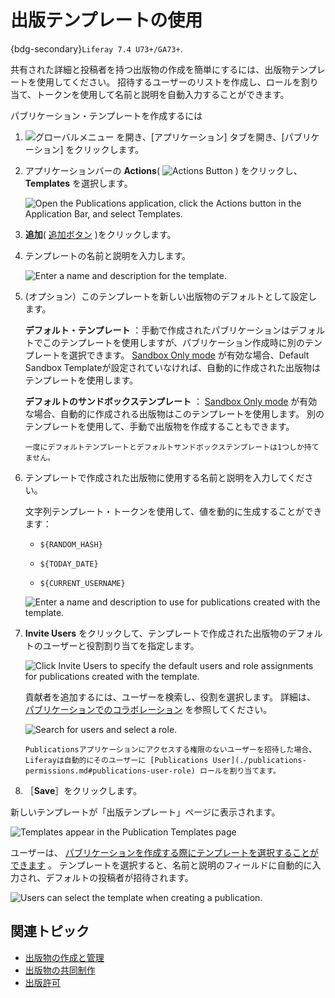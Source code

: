 # 出版テンプレートの使用

{bdg-secondary}`Liferay 7.4 U73+/GA73+`.

共有された詳細と投稿者を持つ出版物の作成を簡単にするには、出版物テンプレートを使用してください。 招待するユーザーのリストを作成し、ロールを割り当て、トークンを使用して名前と説明を自動入力することができます。

パブリケーション・テンプレートを作成するには

1. ![グローバルメニュー](../../../images/icon-applications-menu.png) を開き、[アプリケーション] タブを開き、[パブリケーション] をクリックします。

1. アプリケーションバーの **Actions**( ![Actions Button](../../../images/icon-actions.png) ) をクリックし、 **Templates** を選択します。

   ![Open the Publications application, click the Actions button in the Application Bar, and select Templates.](./using-publication-templates/images/01.png)

1. **追加**( [追加ボタン](../../../images/icon-add.png) )をクリックします。

1. テンプレートの名前と説明を入力します。

   ![Enter a name and description for the template.](./using-publication-templates/images/02.png)

1. (オプション）このテンプレートを新しい出版物のデフォルトとして設定します。

   **デフォルト・テンプレート** ：手動で作成されたパブリケーションはデフォルトでこのテンプレートを使用しますが、パブリケーション作成時に別のテンプレートを選択できます。 [Sandbox Only mode](./enabling-publications.md#how-to-enable-publications) が有効な場合、Default Sandbox Templateが設定されていなければ、自動的に作成された出版物はテンプレートを使用します。

   **デフォルトのサンドボックステンプレート** ： [Sandbox Only mode](./enabling-publications.md#how-to-enable-publications) が有効な場合、自動的に作成される出版物はこのテンプレートを使用します。 別のテンプレートを使用して、手動で出版物を作成することもできます。

   ```{note}
   一度にデフォルトテンプレートとデフォルトサンドボックステンプレートは1つしか持てません。
   ```

1. テンプレートで作成された出版物に使用する名前と説明を入力してください。

   文字列テンプレート・トークンを使用して、値を動的に生成することができます：

   * `${RANDOM_HASH}`

   * `${TODAY_DATE}`

   * `${CURRENT_USERNAME}`

   ![Enter a name and description to use for publications created with the template.](./using-publication-templates/images/03.png)

1. **Invite Users** をクリックして、テンプレートで作成された出版物のデフォルトのユーザーと役割割り当てを指定します。

   ![Click Invite Users to specify the default users and role assignments for publications created with the template.](./using-publication-templates/images/04.png)

   貢献者を追加するには、ユーザーを検索し、役割を選択します。 詳細は、 [パブリケーションでのコラボレーション](./collaborating-on-publications.md) を参照してください。

   ![Search for users and select a role.](./using-publication-templates/images/05.png)

   ```{note}
   Publicationsアプリケーションにアクセスする権限のないユーザーを招待した場合、Liferayは自動的にそのユーザーに [Publications User](./publications-permissions.md#publications-user-role) ロールを割り当てます。
   ```

1. ［**Save**］をクリックします。

新しいテンプレートが「出版テンプレート」ページに表示されます。

![Templates appear in the Publication Templates page](./using-publication-templates/images/06.png)

ユーザーは、 [パブリケーションを作成する際にテンプレートを選択することができます](./creating-and-managing-publications.md#creating-a-publication) 。 テンプレートを選択すると、名前と説明のフィールドに自動的に入力され、デフォルトの投稿者が招待されます。

![Users can select the template when creating a publication.](./using-publication-templates/images/07.png)

## 関連トピック

* [出版物の作成と管理](./creating-and-managing-publications.md) 
* [出版物の共同制作](./collaborating-on-publications.md) 
* [出版許可](./publications-permissions.md) 
